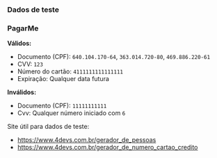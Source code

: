 
### Dados de teste ###
### PagarMe ###

**Válidos:**

- Documento (CPF): `640.104.170-64`, `363.014.720-80`, `469.886.220-61`
- CVV: `123`
- Número do cartão: `4111111111111111`
- Expiração: Qualquer data futura

**Inválidos:**

- Documento (CPF): `11111111111`
- Cvv: Qualquer número iniciado com `6`

Site útil para dados de teste:
- https://www.4devs.com.br/gerador_de_pessoas
- https://www.4devs.com.br/gerador_de_numero_cartao_credito